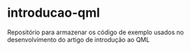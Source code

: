 # introducao-qml
Repositório para armazenar os código de exemplo usados no desenvolvimento do artigo de introdução ao QML
